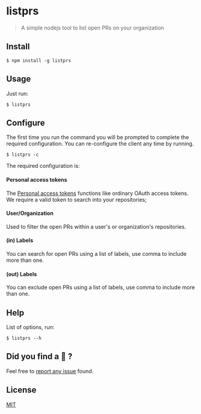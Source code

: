 # listprs
> A simple nodejs tool to list open PRs on your organization

## Install

```
$ npm install -g listprs
```

## Usage
Just run:
```
$ listprs
```

## Configure
The first time you run the command you will be prompted to complete the required configuration.
You can re-configure the client any time by running.
```
$ listprs -c
```
The required configuration is:

#### Personal access tokens
The [Personal access tokens](https://github.com/settings/tokens) functions like ordinary OAuth access tokens. We require a valid token to search into your repositories;

#### User/Organization
Used to filter the open PRs within a user's or organization's repositories.

#### (in) Labels 
You can search for open PRs using a list of labels, use comma to include more than one.

#### (out) Labels 
You can exclude open PRs using a list of labels, use comma to include more than one. 

## Help
List of options, run: 
```
$ listprs --h
```

## Did you find a 🐞 ?
Feel free to [report any issue](https://github.com/mdottavio/listprs/issues) found.

## License
[MIT](LICENSE)
